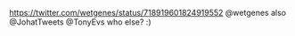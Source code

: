 https://twitter.com/wetgenes/status/718919601824919552 @wetgenes also @JohatTweets @TonyEvs who else? :)